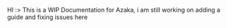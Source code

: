 HI :> This is a WIP Documentation for Azaka, i am still working on adding a guide and fixing issues here